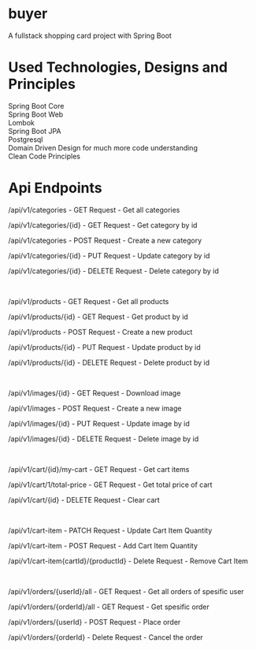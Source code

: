 # buyer
A fullstack shopping card project with Spring Boot

# Used Technologies, Designs and Principles
Spring Boot Core <br>
Spring Boot Web <br>
Lombok <br>
Spring Boot JPA <br>
Postgresql <br>
Domain Driven Design for much more code understanding <br>
Clean Code Principles <br>

# Api Endpoints
<p> /api/v1/categories                         -    GET Request    -   Get all categories</p>
<p> /api/v1/categories/{id}                    -    GET Request    -   Get category by id</p>
<p> /api/v1/categories                         -    POST Request   -   Create a new category</p>
<p> /api/v1/categories/{id}                    -    PUT Request    -   Update category by id</p>
<p> /api/v1/categories/{id}                    -    DELETE Request -   Delete category by id</p>
<br>
<p> /api/v1/products                           -    GET Request    -   Get all products</p>
<p> /api/v1/products/{id}                      -    GET Request    -   Get product by id</p>
<p> /api/v1/products                           -    POST Request   -   Create a new product</p>
<p> /api/v1/products/{id}                      -    PUT Request    -   Update product by id</p>
<p> /api/v1/products/{id}                      -    DELETE Request -   Delete product by id</p>
<br>
<p> /api/v1/images/{id}                        -    GET Request    -   Download image</p>
<p> /api/v1/images                             -    POST Request   -   Create a new image</p>
<p> /api/v1/images/{id}                        -    PUT Request    -   Update image by id</p>
<p> /api/v1/images/{id}                        -    DELETE Request -   Delete image by id</p>
<br> 
<p> /api/v1/cart/{id}/my-cart                  -    GET Request    -   Get cart items</p>
<p> /api/v1/cart/1/total-price                 -    GET Request    -   Get total price of cart</p>
<p> /api/v1/cart/{id}                          -    DELETE Request -   Clear cart</p>
<br>
<p> /api/v1/cart-item                          -    PATCH Request  -   Update Cart Item Quantity</p>
<p> /api/v1/cart-item                          -    POST  Request  -   Add Cart Item Quantity</p>
<p> /api/v1/cart-item{cartId}/{productId}      -    Delete Request -   Remove Cart Item</p>
<br>
<p> /api/v1/orders/{userId}/all                -    GET Request    -   Get all orders of spesific user</p>
<p> /api/v1/orders/{orderId}/all               -    GET Request    -   Get spesific order</p>
<p> /api/v1/orders/{userId}                    -    POST  Request  -   Place order</p>
<p> /api/v1/orders/{orderId}                   -    Delete Request -   Cancel the order</p>
